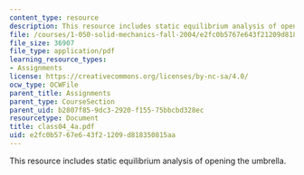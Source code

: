 ```yaml
---
content_type: resource
description: This resource includes static equilibrium analysis of opening the umbrella.
file: /courses/1-050-solid-mechanics-fall-2004/e2fc0b5767e643f21209d818350815aa_class04_4a.pdf
file_size: 36907
file_type: application/pdf
learning_resource_types:
- Assignments
license: https://creativecommons.org/licenses/by-nc-sa/4.0/
ocw_type: OCWFile
parent_title: Assignments
parent_type: CourseSection
parent_uid: b2807f85-9dc3-2920-f155-75bbcbd328ec
resourcetype: Document
title: class04_4a.pdf
uid: e2fc0b57-67e6-43f2-1209-d818350815aa
---
```

This resource includes static equilibrium analysis of opening the umbrella.